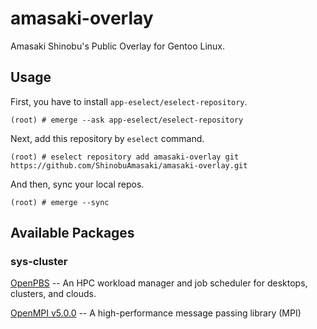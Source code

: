 # amasaki-overlay
Amasaki Shinobu's Public Overlay for Gentoo Linux.

## Usage

First, you have to install `app-eselect/eselect-repository`.

```
(root) # emerge --ask app-eselect/eselect-repository
```

Next, add this repository by `eselect` command.

```
(root) # eselect repository add amasaki-overlay git https://github.com/ShinobuAmasaki/amasaki-overlay.git
```

And then, sync your local repos.
```
(root) # emerge --sync
```

## Available Packages

### sys-cluster

[OpenPBS](https://github.com/openpbs/openpbs) -- An HPC workload manager and job scheduler for desktops, clusters, and clouds.

[OpenMPI v5.0.0](https://www.open-mpi.org/) --  A high-performance message passing library (MPI)

